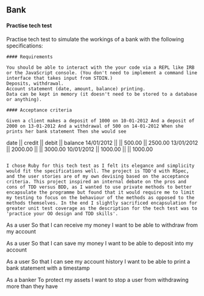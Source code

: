 ## Bank
#### Practise tech test

Practise tech test to simulate the workings of a bank with the following specifications:

```
#### Requirements

You should be able to interact with the your code via a REPL like IRB or the JavaScript console. (You don't need to implement a command line interface that takes input from STDIN.)
Deposits, withdrawal.
Account statement (date, amount, balance) printing.
Data can be kept in memory (it doesn't need to be stored to a database or anything).

#### Acceptance criteria

Given a client makes a deposit of 1000 on 10-01-2012 And a deposit of 2000 on 13-01-2012 And a withdrawal of 500 on 14-01-2012 When she prints her bank statement Then she would see
```
date || credit || debit || balance
14/01/2012 || || 500.00 || 2500.00
13/01/2012 || 2000.00 || || 3000.00
10/01/2012 || 1000.00 || || 1000.00
```

I chose Ruby for this tech test as I felt its elegance and simplicity would fit the specifications well. The project is TDD'd with RSpec, and the user stories are of my own devising based on the acceptance criteria. This project inspired an internal debate on the pros and cons of TDD versus BDD, as I wanted to use private methods to better encapsulate the programme but found that it would require me to limit my testing to focus on the behaviour of the methods as opposed to the methods themselves. In the end I slightly sacrificed encapsulation for greater unit test coverage as the description for the tech test was to 'practice your OO design and TDD skills'.

```
As a user
So that I can receive my money
I want to be able to withdraw from my account

As a user
So that I can save my money
I want to be able to deposit into my account

As a user
So that I can see my account history
I want to be able to print a bank statement with a timestamp

As a banker
To protect my assets
I want to stop a user from withdrawing more than they have
```
